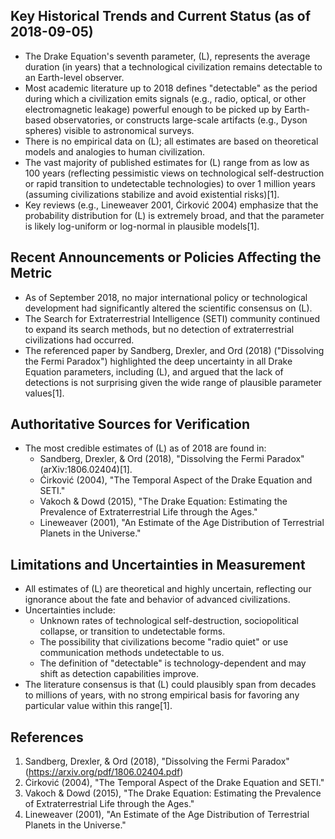 ## Key Historical Trends and Current Status (as of 2018-09-05)

- The Drake Equation's seventh parameter, \(L\), represents the average duration (in years) that a technological civilization remains detectable to an Earth-level observer.
- Most academic literature up to 2018 defines "detectable" as the period during which a civilization emits signals (e.g., radio, optical, or other electromagnetic leakage) powerful enough to be picked up by Earth-based observatories, or constructs large-scale artifacts (e.g., Dyson spheres) visible to astronomical surveys.
- There is no empirical data on \(L\); all estimates are based on theoretical models and analogies to human civilization.
- The vast majority of published estimates for \(L\) range from as low as 100 years (reflecting pessimistic views on technological self-destruction or rapid transition to undetectable technologies) to over 1 million years (assuming civilizations stabilize and avoid existential risks)[1].
- Key reviews (e.g., Lineweaver 2001, Ćirković 2004) emphasize that the probability distribution for \(L\) is extremely broad, and that the parameter is likely log-uniform or log-normal in plausible models[1].

## Recent Announcements or Policies Affecting the Metric

- As of September 2018, no major international policy or technological development had significantly altered the scientific consensus on \(L\).
- The Search for Extraterrestrial Intelligence (SETI) community continued to expand its search methods, but no detection of extraterrestrial civilizations had occurred.
- The referenced paper by Sandberg, Drexler, and Ord (2018) ("Dissolving the Fermi Paradox") highlighted the deep uncertainty in all Drake Equation parameters, including \(L\), and argued that the lack of detections is not surprising given the wide range of plausible parameter values[1].

## Authoritative Sources for Verification

- The most credible estimates of \(L\) as of 2018 are found in:
  - Sandberg, Drexler, & Ord (2018), "Dissolving the Fermi Paradox" (arXiv:1806.02404)[1].
  - Ćirković (2004), "The Temporal Aspect of the Drake Equation and SETI."
  - Vakoch & Dowd (2015), "The Drake Equation: Estimating the Prevalence of Extraterrestrial Life through the Ages."
  - Lineweaver (2001), "An Estimate of the Age Distribution of Terrestrial Planets in the Universe."

## Limitations and Uncertainties in Measurement

- All estimates of \(L\) are theoretical and highly uncertain, reflecting our ignorance about the fate and behavior of advanced civilizations.
- Uncertainties include:
  - Unknown rates of technological self-destruction, sociopolitical collapse, or transition to undetectable forms.
  - The possibility that civilizations become "radio quiet" or use communication methods undetectable to us.
  - The definition of "detectable" is technology-dependent and may shift as detection capabilities improve.
- The literature consensus is that \(L\) could plausibly span from decades to millions of years, with no strong empirical basis for favoring any particular value within this range[1].

## References

1. Sandberg, Drexler, & Ord (2018), "Dissolving the Fermi Paradox" (https://arxiv.org/pdf/1806.02404.pdf)
2. Ćirković (2004), "The Temporal Aspect of the Drake Equation and SETI."
3. Vakoch & Dowd (2015), "The Drake Equation: Estimating the Prevalence of Extraterrestrial Life through the Ages."
4. Lineweaver (2001), "An Estimate of the Age Distribution of Terrestrial Planets in the Universe."